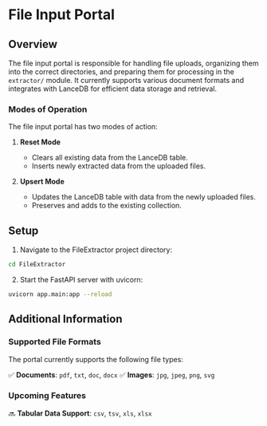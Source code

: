 # **File Input Portal**

## **Overview**
The file input portal is responsible for handling file uploads, organizing them into the correct directories, and preparing them for processing in the `extractor/` module. It currently supports various document formats and integrates with LanceDB for efficient data storage and retrieval.

### **Modes of Operation**
The file input portal has two modes of action:

1. **Reset Mode**
   - Clears all existing data from the LanceDB table.
   - Inserts newly extracted data from the uploaded files.

2. **Upsert Mode**
   - Updates the LanceDB table with data from the newly uploaded files.
   - Preserves and adds to the existing collection.

## **Setup**
1. Navigate to the FileExtractor project directory:
```zsh
cd FileExtractor
```

2. Start the FastAPI server with uvicorn:
```zsh
uvicorn app.main:app --reload
```

## **Additional Information**

### **Supported File Formats**
The portal currently supports the following file types:

✅ **Documents**: `pdf`, `txt`, `doc`, `docx`
✅ **Images**: `jpg`, `jpeg`, `png`, `svg`

### **Upcoming Features**
🔜 **Tabular Data Support**: `csv`, `tsv`, `xls`, `xlsx`
